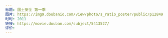 ```yaml
---
标题: 国土安全 第一季
图片: https://img9.doubanio.com/view/photo/s_ratio_poster/public/p1284979564.webp
时时: 2011
链接: https://movie.douban.com/subject/5413527/
评价:
---
```



